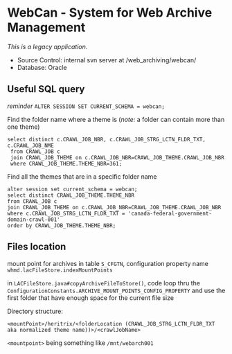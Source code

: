 # WebCan - System for Web Archive Management

_This is a legacy application._

- Source Control: internal svn server at /web_archiving/webcan/
- Database: Oracle

## Useful SQL query

_reminder_ `ALTER SESSION SET CURRENT_SCHEMA = webcan;`

Find the folder name where a theme is (_note:_ a folder can contain more than one theme)
    
    select distinct c.CRAWL_JOB_NBR, c.CRAWL_JOB_STRG_LCTN_FLDR_TXT, c.CRAWL_JOB_NME 
     from CRAWL_JOB c
     join CRAWL_JOB_THEME on c.CRAWL_JOB_NBR=CRAWL_JOB_THEME.CRAWL_JOB_NBR 
     where CRAWL_JOB_THEME.THEME_NBR=361;

Find all the themes that are in a specific folder name

    alter session set current_schema = webcan;
    select distinct CRAWL_JOB_THEME.THEME_NBR
    from CRAWL_JOB c
    join CRAWL_JOB_THEME on c.CRAWL_JOB_NBR=CRAWL_JOB_THEME.CRAWL_JOB_NBR 
    where c.CRAWL_JOB_STRG_LCTN_FLDR_TXT = 'canada-federal-government-domain-crawl-001'
    order by CRAWL_JOB_THEME.THEME_NBR;

## Files location

mount point for archives in table `S_CFGTN`, configuration property name `whmd.lacFileStore.indexMountPoints`

in `LACFileStore.java#copyArchiveFileToStore()`, code loop thru the `ConfigurationConstants.ARCHIVE_MOUNT_POINTS_CONFIG_PROPERTY` and use the first folder that have enough space for the current file size

Directory structure:

    <mountPoint>/heritrix/<folderLocation (CRAWL_JOB_STRG_LCTN_FLDR_TXT aka normalized theme name))>/<crawlJobName>

`<mountpoint>` being something like `/mnt/webarch001`